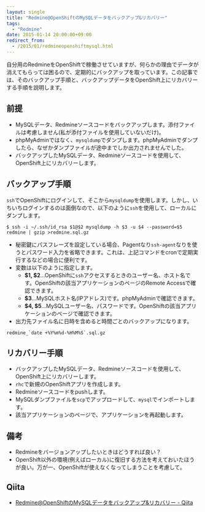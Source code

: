 ```yaml
---
layout: single
title: "Redmine@OpenShiftのMySQLデータをバックアップ&リカバリー"
tags:
  - "Redmine"
date: 2015-01-14 20:00:00+09:00
redirect_from:
  - /2015/01/redmineopenshiftmysql.html
---
```


自分用のRedmineをOpenShiftで稼働させていますが、何らかの理由でデータが消えてもらっては困るので、定期的にバックアップを取っています。この記事では、そのバックアップ手順と、バックアップデータをOpenShift上にリカバリーする手順を説明します。

## 前提

* MySQLデータ、Redmineソースコードをバックアップします。添付ファイルは考慮しません(私が添付ファイルを使用していないだけ)。
* phpMyAdminではなく、`mysqldump`でダンプします。phpMyAdminでダンプしたら、なぜかダンプファイルが途中までしか出力されませんでした。
* バックアップしたMySQLデータ、Redmineソースコードを使用して、OpenShift上にリカバリーします。

## バックアップ手順

`ssh`でOpenShiftにログインして、そこから`mysqldump`を使用します。しかし、いちいちログインするのは面倒なので、以下のように`ssh`を使用して、ローカルにダンプします。

```
$ ssh -i ~/.ssh/id_rsa $1@$2 mysqldump -h $3 -u $4 --password=$5 redmine | gzip >redmine.sql.gz
```

* 秘密鍵にパスフレーズを設定している場合、Pagentなり`ssh-agent`なりを使うとパスワード入力を省略できます。これは、上記コマンドをcronで定期実行するなどの場合に便利です。
* 変数は以下のように指定します。
    * **$1, $2**…OpenShiftに`ssh`アクセスするときのユーザー名、ホスト名です。OpenShiftの該当アプリケーションのページのRemote Accessで確認できます。
    * **$3**…MySQLホスト名(IPアドレス)です。phpMyAdminで確認できます。
    * **$4, $5**…MySQLユーザー名、パスワードです。OpenShiftの該当アプリケーションのページで確認できます。
* 出力先ファイル名に日時を含めると時間ごとのバックアップになります。
```
redmine_`date +%Y%m%d-%H%M%S`.sql.gz
```

## リカバリー手順

* バックアップしたMySQLデータ、Redmineソースコードを使用して、OpenShift上にリカバリーします。
* `rhc`で新規のOpenShiftアプリを作成します。
* Redmineソースコードをpushします。
* MySQLダンプファイルを`scp`でアップロードして、`mysql`でインポートします。
* 該当アプリケーションのページで、アプリケーションを再起動します。

## 備考

* Redmineをバージョンアップしたいときはどうすれば良い？
* OpenShift以外の環境(例えばローカル)に復旧する方法を考えておいたほうが良い。万が一、OpenShiftが使えなくなってしまうことを考慮して。

## Qiita

* [Redmine@OpenShiftのMySQLデータをバックアップ&リカバリー - Qiita](http://qiita.com/u6k/items/9d9cd6ec06b7523168bf)
